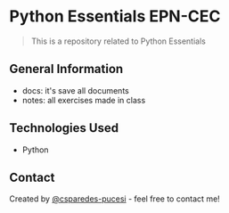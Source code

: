 # Python Essentials EPN-CEC

> This is a repository related to Python Essentials

<!-- ## Table of Contents

- [Backend Server Elecciones PUCESI](#project-name)
  - [Table of Contents](#table-of-contents)
  - [General Information](#general-information)
  - [Technologies Used](#technologies-used)
  - [Features](#features)
  - [Screenshots](#screenshots)
  - [Setup](#setup)
  - [Usage](#usage)
  - [Project Status](#project-status)
  - [Room for Improvement](#room-for-improvement)
  - [Acknowledgements](#acknowledgements)
  - [Contact](#contact) -->
<!-- * [License](#license) -->

## General Information

- docs: it's save all documents
- notes: all exercises made in class

<!-- You don't have to answer all the questions - just the ones relevant to your project. -->

## Technologies Used

- Python

<!-- ## Features

List the ready features here:

- Login (AD, Administrators) -->

<!-- ## Setup

The project dependencies are in `package.json`, in `dependencies` section

Once you clone the project, don't forget to install the dependencies with `npm install`
To exec a local dev run you need two terminals and follow the steps:
1: type `yarn dev`
For production is suitable to deploy in a docker container with a backend server
<!--  -->
<!-- ## Usage

How does one go about using it?
Provide various use cases and code examples here.

`write-your-code-here` -->
<!-- 
## Project Status

Project is: _complete_
If you are no longer working on it, provide reasons why. -->

<!-- ## Room for Improvement
Include areas you believe need improvement / could be improved. Also add TODOs for future development.

Room for improvement:
- Improvement to be done 1
- Improvement to be done 2

To do:
- Feature to be added 1
- Feature to be added 2 -->

<!-- ## Acknowledgements
Give credit here.
- This project was inspired by...
- This project was based on [this tutorial](https://www.example.com).
- Many thanks to... -->

## Contact

Created by [@csparedes-pucesi](https://github.com/csparedes-pucesi) - feel free to contact me!

<!-- Optional -->
<!-- ## License -->
<!-- This project is open source and available under the [... License](). -->

<!-- You don't have to include all sections - just the one's relevant to your project -->